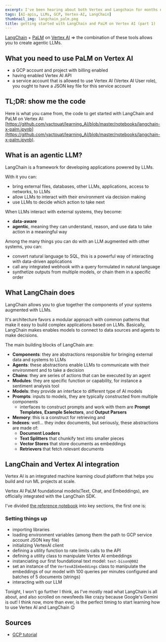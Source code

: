 ```yaml
---
excerpt: I've been hearing about both Vertex and Langchain for months now, it's about time I test drive it! 🚘
tags: [AI-apis, LLMs, GCP, Vertex-AI, LangChain]
thumbnail_img: langchain_palm.png
title: getting started with LangChain and PaLM on Vertex AI (part 1)
---
```


[LangChain](https://www.langchain.com/) + [PaLM](https://ai.google/discover/palm2/) on [Vertex AI](https://cloud.google.com/vertex-ai/) => the combination of these tools allows you to create agentic LLMs.

## What you need to use PaLM on Vertex AI

- a GCP account and project with billing enabled
- having enabled Vertex AI API
- a service account that is allowed to use Vertex AI (Vertex AI User role), you ought to have a JSON key file for this service account

## TL;DR: show me the code

Here is what you came from, the code to get started with LangChain and PaLM on Vertex AI: [https://github.com/yactouat/learning_AI/blob/master/notebooks/langchain-x-palm.ipynb](https://github.com/yactouat/learning_AI/blob/master/notebooks/langchain-x-palm.ipynb). 

## What is an agentic LLM?

LangChain is a framework for developing applications powered by LLMs.

With it you can:

- bring external files, databases, other LLMs, applications, access to networks, to LLMs
- allow LLMs to interact with their environment via decision making
- use LLMs to decide which action to take next

When LLMs interact with external systems, they become:

- **data-aware**
- **agentic**, meaning they can understand, reason, and use data to take action in a meaningful way

Among the many things you can do with an LLM augmented with other systems, you can:

- convert natural language to SQL, this is a powerful way of interacting with data-driven applications
- call any integrated webhook with a query formulated in natural language
- synthetize outputs from multiple models, or chain them in a specific order

## What LangChain does

LangChain allows you to glue together the components of your systems augmented with LLMs.

It's architecture favors a modular approach with common patterns that make it easy to build complex applications based on LLMs. Basically, LangChain makes enables models to connect to data sources and agents to make decisions.

The main building blocks of LangChain are:

- **Components**: they are abstractions responsible for bringing external data and systems to LLMs
- **Agents**: these abstractions enable LLMs to communicate with their environment and to take a decision
- **Chains**: they are series of actions that can be executed by an agent
- **Modules**: they are specific function or capability, for instance a sentiment analysis tool
- **Models**: they provide an interface to different type of AI models
- **Prompts**: inputs to models, they are typically constructed from multiple components
    - interfaces to construct prompts and work with them are **Prompt Templates**, **Example Selectors**, and **Output Parsers**
- **Memory**: this is a construct for retrieving and
- **Indexes**: well... they index documents, but seriously, these abstractions are made of:
    - **Document Loaders**
    - **Text Splitters** that chunkify text into smaller pieces
    - **Vector Stores** that store documents as embeddings
    - **Retrievers** that fetch relevant documents



## LangChain and Vertex AI integration

Vertex AI is an integrated machine learning cloud platform that helps you build and run ML projects at scale.

Vertex AI PaLM foundational models(Text, Chat, and Embeddings), are officially integrated with the LangChain SDK.

I've divided [the reference notebook](https://github.com/yactouat/learning_AI/blob/master/notebooks/langchain-x-palm.ipynb) into key sections, the first one is:

### Setting things up

- importing libraries
- loading environment variables (among them the path to GCP service account JSON key file)
- initializing VertexAI client
- defining a utility function to rate limits calls to the API
- defining a utility class to manipulate Vertex AI embeddings
- instanciating our first foundational text model: `text-bison@002`
- set an instance of the `VertexAIEmbeddings` class to manipulate the embeddings of our model with 100 queries per minutes configured and batches of 5 documents (strings)
- interacting with our LLM

Tonight, I won't go further I think, as I've mostly read what LangChain is all about, and also scrolled on newsfeeds like crazy because Google's Gemini is out! I think now, more than ever, is the perfect timing to start learning how to use Vertex AI and LangChain 😉

## Sources

- [GCP tutorial](https://github.com/GoogleCloudPlatform/generative-ai/blob/main/language/orchestration/langchain/intro_langchain_palm_api.ipynb)